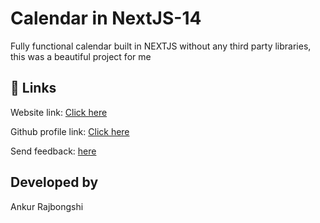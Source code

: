 
# Calendar in NextJS-14

Fully functional calendar built in NEXTJS without any third party libraries, this was a beautiful project for me



## 🔗 Links
Website link: [Click here](https://calendar-nextjs14.vercel.app/)

Github profile link: [Click here](https://github.com/projecting123)

Send feedback: [here](mailto:dekalasit@gmail.com)
## Developed by
Ankur Rajbongshi